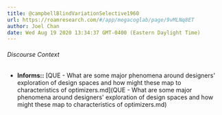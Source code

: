 ```yaml
---
title: @campbellBlindVariationSelective1960
url: https://roamresearch.com/#/app/megacoglab/page/9vMLNq8ET
author: Joel Chan
date: Wed Aug 19 2020 13:34:37 GMT-0400 (Eastern Daylight Time)
---
```




###### Discourse Context

- **Informs::** [QUE - What are some major phenomena around designers' exploration of design spaces and how might these map to characteristics of optimizers.md](QUE - What are some major phenomena around designers' exploration of design spaces and how might these map to characteristics of optimizers.md)

